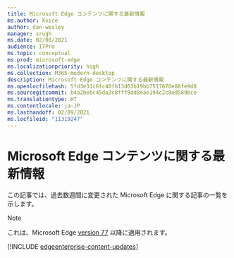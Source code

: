 ```yaml
---
title: Microsoft Edge コンテンツに関する最新情報
ms.author: kvice
author: dan-wesley
manager: srugh
ms.date: 02/08/2021
audience: ITPro
ms.topic: conceptual
ms.prod: microsoft-edge
ms.localizationpriority: high
ms.collection: M365-modern-desktop
description: Microsoft Edge コンテンツに関する最新情報
ms.openlocfilehash: 5fd3e31c6fc40fb13d63b19bb7517670e88fe9d8
ms.sourcegitcommit: b4a2bebc45da3c8fff8dd8eae194c2c8ed589bce
ms.translationtype: HT
ms.contentlocale: ja-JP
ms.lasthandoff: 02/09/2021
ms.locfileid: "11319247"
---
```

# Microsoft Edge コンテンツに関する最新情報

この記事では、過去数週間に変更された Microsoft Edge に関する記事の一覧を示します。


> [!NOTE]
> これは、Microsoft Edge [version 77](https://support.microsoft.com/help/4027011/microsoft-edge-find-out-which-version-you-have?ocid=MicrosoftStore-EdgeVersion) 以降に適用されます。

[!INCLUDE [edgeenterprise-content-updates](./includes/edgeenterprise-content-updates.md)]
